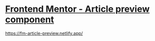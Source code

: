 # [Frontend Mentor - Article preview component](https://www.frontendmentor.io/challenges/article-preview-component-dYBN_pYFT)

https://fm-article-preview.netlify.app/

